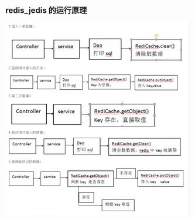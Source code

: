 ## redis_jedis 的运行原理
![Image](https://github.com/TaoPengFei/Infomanager/blob/master/_Project_Images_/redis_jedis.png)

